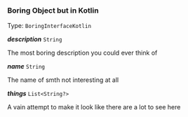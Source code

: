 

### Boring Object but in Kotlin

Type: `BoringInterfaceKotlin`
<article>

  ***description*** `String` 

The most boring description you could ever think of


</article>
<article>

  ***name*** `String` 

The name of smth not interesting at all


</article>
<article>

  ***things*** `List<String?>` 

A vain attempt to make it look like there are a lot to see here


</article>

